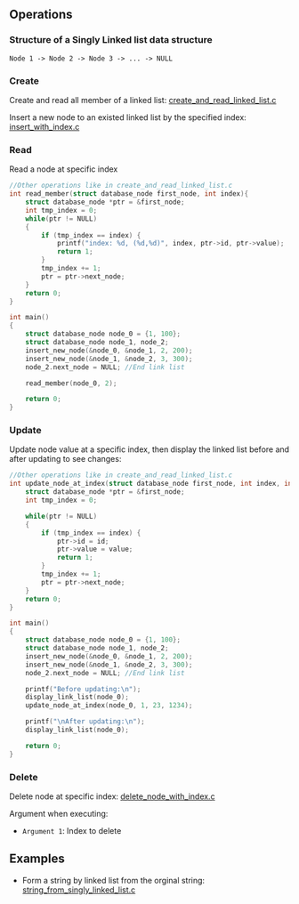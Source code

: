 ## Operations

### Structure of a Singly Linked list data structure

```
Node 1 -> Node 2 -> Node 3 -> ... -> NULL
```

### Create

Create and read all member of a linked list: [create_and_read_linked_list.c](create_and_read_linked_list.c)

Insert a new node to an existed linked list by the specified index: [insert_with_index.c](insert_with_index.c)

### Read

Read a node at specific index

```c
//Other operations like in create_and_read_linked_list.c
int read_member(struct database_node first_node, int index){
    struct database_node *ptr = &first_node;
    int tmp_index = 0;
    while(ptr != NULL)
	{
        if (tmp_index == index) {
            printf("index: %d, (%d,%d)", index, ptr->id, ptr->value);
            return 1;
        }    
        tmp_index += 1;
        ptr = ptr->next_node;
    }
    return 0;
}

int main() 
{ 
    struct database_node node_0 = {1, 100};
    struct database_node node_1, node_2;
    insert_new_node(&node_0, &node_1, 2, 200);
    insert_new_node(&node_1, &node_2, 3, 300);
    node_2.next_node = NULL; //End link list

    read_member(node_0, 2);

    return 0; 
} 
```

### Update

Update node value at a specific index, then display the linked list before and after updating to see changes:

```c
//Other operations like in create_and_read_linked_list.c
int update_node_at_index(struct database_node first_node, int index, int id, int value){
    struct database_node *ptr = &first_node;
    int tmp_index = 0;

    while(ptr != NULL)
	{
        if (tmp_index == index) {
			ptr->id = id;
			ptr->value = value;
            return 1;
        }    
        tmp_index += 1;
        ptr = ptr->next_node;
    }
    return 0;
}

int main() 
{ 
    struct database_node node_0 = {1, 100};
    struct database_node node_1, node_2;
    insert_new_node(&node_0, &node_1, 2, 200);
    insert_new_node(&node_1, &node_2, 3, 300);
    node_2.next_node = NULL; //End link list

	printf("Before updating:\n");
    display_link_list(node_0);
	update_node_at_index(node_0, 1, 23, 1234);

	printf("\nAfter updating:\n");
	display_link_list(node_0);

    return 0; 
} 
```

### Delete

Delete node at specific index: [delete_node_with_index.c](delete_node_with_index.c)

Argument when executing: 

* ``Argument 1``: Index to delete

## Examples

* Form a string by linked list from the orginal string: [string_from_singly_linked_list.c](string_from_singly_linked_list.c)
